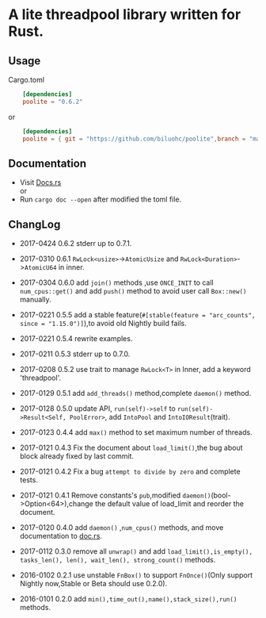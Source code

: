 # A lite threadpool library written for Rust. 

## Usage
Cargo.toml

```toml
    [dependencies]
    poolite = "0.6.2"
```
or
```toml
    [dependencies]  
    poolite = { git = "https://github.com/biluohc/poolite",branch = "master", version = "0.6.2" }
```

## Documentation  
* Visit [Docs.rs](https://docs.rs/poolite/)  
or 
* Run `cargo doc --open` after modified the toml file.

## ChangLog
* 2017-0424 0.6.2 stderr up to 0.7.1.

* 2017-0310 0.6.1 `RwLock<usize>`->`AtomicUsize` and `RwLock<Duration>`->`AtomicU64` in inner.

* 2017-0304 0.6.0 add `join()` methods ,use `ONCE_INIT` to call `num_cpus::get()` and add `push()` method to avoid user call `Box::new()` manually.

* 2017-0221 0.5.5 add a stable feature(`#[stable(feature = "arc_counts", since = "1.15.0")]`),to avoid old Nightly build fails.

* 2017-0221 0.5.4 rewrite examples. 

* 2017-0211 0.5.3 stderr up to 0.7.0. 

* 2017-0208 0.5.2 use trait to manage `RwLock<T>` in Inner, add a keyword 'threadpool'.

* 2017-0129 0.5.1 add `add_threads()` method,complete `daemon()` method.

* 2017-0128 0.5.0 update API, `run(self)->self` to `run(self)->Result<Self, PoolError>`, add `IntoPool` and `IntoIOResult`(trait).

* 2017-0123 0.4.4 add `max()` method to set maximum number of threads.

* 2017-0121 0.4.3 Fix the document about `load_limit()`,the bug about block already fixed by last commit.

* 2017-0121 0.4.2 Fix a bug `attempt to divide by zero` and complete tests.

* 2017-0121 0.4.1 Remove constants's `pub`,modified `daemon()`(bool->Option<64>),change the default value of load_limit and reorder the document.

* 2017-0120 0.4.0 add `daemon()` ,`num_cpus()` methods, and move documentation to [doc.rs](https://docs.rs/poolite/).

* 2017-0112 0.3.0 remove all `unwrap()` and add `load_limit(),is_empty(), tasks_len(), len(), wait_len(), strong_count()` methods.

* 2016-0102 0.2.1 use unstable `FnBox()` to support `FnOnce()`(Only support Nightly now,Stable or Beta should use 0.2.0).

* 2016-0101 0.2.0 add `min(),time_out(),name(),stack_size(),run()` methods.